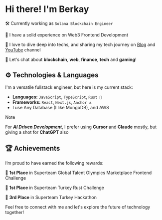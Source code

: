 
# Hi there! I'm Berkay


  


<div>
  
 🛠️ Currently working as `Solana Blockchain Engineer`

 🔖 I have a solid experience on Web3 Frontend Development

 🎯 I love to dive deep into techs, and sharing my tech journey on [Blog]([https://www.berkaycirak.online/articles](https://berkaycrk.com/articles)) and [YouTube](https://www.youtube.com/@KindaDev) channel
  
 💬 Let's chat about  **blockchain**, **web**, **finance**, **tech** and **gaming**!

</div>

## ⚙️ Technologies & Languages

I'm a versatile fullstack engineer, but here is my current stack:
- **Languages:** `JavaScript`, `TypeScript`, `Rust 🦀`
- **Frameworks:** `React`, `Next.js`, `Anchor ⚓`
- I use Any Database (I like MongoDB), and AWS
>[!NOTE]
> For **_AI Driven Development_**, I prefer using **Cursor** and **Claude** mostly, but giving a shot for **ChatGPT** also

## 🏆 Achievements

I’m proud to have earned the following rewards:


🥇 **1st Place** in Superteam Global Talent Olympics Marketplace Frontend Challenge

🥇 **1st Place** in Superteam Turkey Rust Challenge

🥉 **3rd Place** in Superteam Turkey Hackathon


Feel free to connect with me and let's explore the future of technology together!







